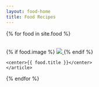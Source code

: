 ```yaml
---
layout: food-home
title: Food Recipes
---
```


<div class="posts clearfix">

  {% for food in site.food %}
    <article class="post">    
    {% if food.image %}
    <a href="{{ food.url }}"><img src="../assets/food/{{ food.image }}" class="thumbnail">
    </a>
    {% endif %}

    <center>{{ food.title }}</center>
    </article>
  {% endfor %}
</div>
